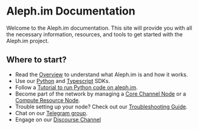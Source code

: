 # Aleph.im Documentation

Welcome to the Aleph.im documentation. This site will provide you with all the necessary
information, resources, and tools to get started with the Aleph.im project. 

## Where to start?

- Read the [Overview](./overview.md) to understand what Aleph.im is and how it works.
- Use our [Python](./libraries/python.md) and [Typescript](./libraries/typescript.md) SDKs.
- Follow a [Tutorial to run Python code on aleph.im](guides/python/getting_started.md).
- Become part of the network by managing a [Core Channel Node](nodes/Core_(CCN)/index.md) or a [Compute Resource Node](nodes/Compute_(CRN)/index.md).
- Trouble setting up your node? Check out our [Troubleshooting Guide](nodes/Compute_(CRN)/troubleshooting.md).
- Chat on our [Telegram group](https://t.me/alephim).
- Engage on our [Discourse Channel](https://community.aleph.im/)
